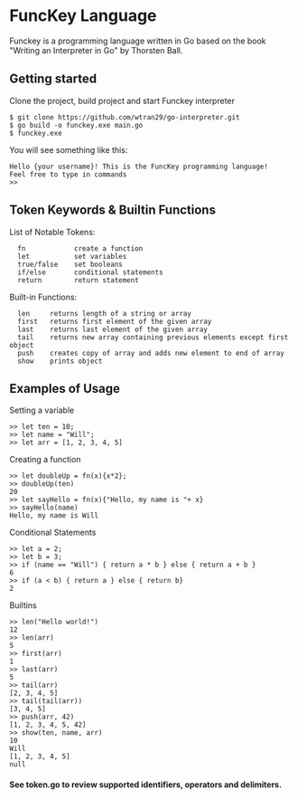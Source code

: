 # FuncKey Language

Funckey is a programming language written in Go based on the book "Writing an Interpreter in Go" by Thorsten Ball. 

## Getting started

Clone the project, build project and start Funckey interpreter

```
$ git clone https://github.com/wtran29/go-interpreter.git
$ go build -o funckey.exe main.go
$ funckey.exe
```

You will see something like this:
```
Hello {your username}! This is the FuncKey programming language!
Feel free to type in commands
>> 
```

## Token Keywords & Builtin Functions

List of Notable Tokens:

```
  fn            create a function
  let           set variables
  true/false    set booleans
  if/else       conditional statements
  return        return statement
```

Built-in Functions:

```
  len     returns length of a string or array
  first   returns first element of the given array
  last    returns last element of the given array
  tail    returns new array containing previous elements except first object
  push    creates copy of array and adds new element to end of array
  show    prints object
```

## Examples of Usage

Setting a variable
```
>> let ten = 10;
>> let name = "Will";
>> let arr = [1, 2, 3, 4, 5]
```

Creating a function
```
>> let doubleUp = fn(x){x*2};
>> doubleUp(ten)
20
>> let sayHello = fn(x){"Hello, my name is "+ x} 
>> sayHello(name)
Hello, my name is Will
```

Conditional Statements
```
>> let a = 2;
>> let b = 3;
>> if (name == "Will") { return a * b } else { return a + b }
6
>> if (a < b) { return a } else { return b}
2
```

Builtins

```
>> len("Hello world!")
12
>> len(arr)
5
>> first(arr)
1
>> last(arr)
5
>> tail(arr)
[2, 3, 4, 5]
>> tail(tail(arr))
[3, 4, 5]
>> push(arr, 42)
[1, 2, 3, 4, 5, 42]
>> show(ten, name, arr)
10
Will
[1, 2, 3, 4, 5]
null
```

#### See token.go to review supported identifiers, operators and delimiters.